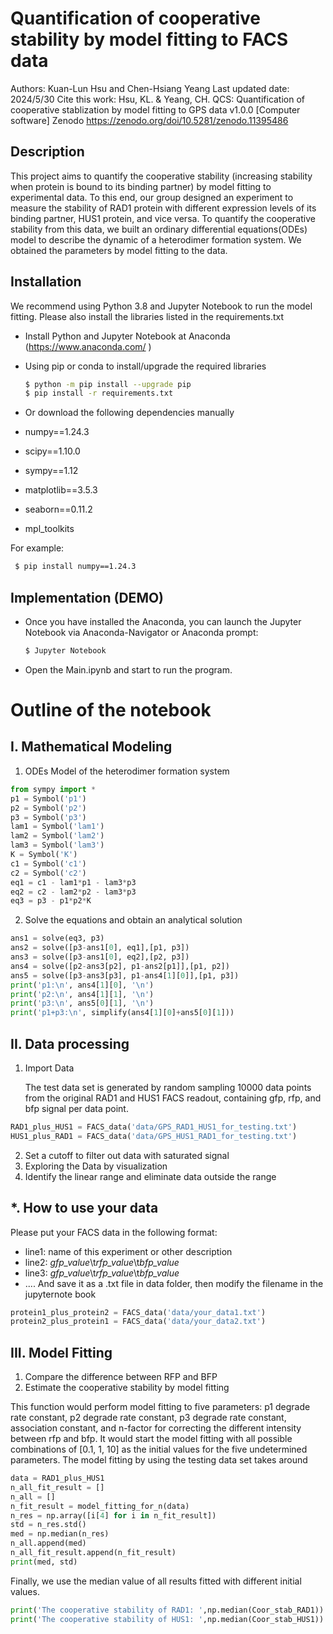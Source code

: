 # Quantification of cooperative stability by model fitting to FACS data 
Authors: Kuan-Lun Hsu and Chen-Hsiang Yeang
Last updated date: 2024/5/30 
Cite this work:
Hsu, KL. & Yeang, CH. QCS: Quantification of cooperative stablization by model fitting to GPS data v1.0.0 [Computer software] Zenodo https://zenodo.org/doi/10.5281/zenodo.11395486

## Description

This project aims to quantify the cooperative stability (increasing stability when protein is bound to its binding partner) by model fitting to experimental data. To this end, our group designed an experiment to measure the stability of RAD1 protein with different expression levels of its binding partner, HUS1 protein, and vice versa. To quantify the cooperative stability from this data, we built an ordinary differential equations(ODEs) model to describe the dynamic of a heterodimer formation system. We obtained the parameters by model fitting to the data.

## Installation
We recommend using Python 3.8 and Jupyter Notebook to run the model fitting.  Please also install the libraries listed in the requirements.txt 

- Install Python and Jupyter Notebook at Anaconda (https://www.anaconda.com/ )

- Using pip or conda to install/upgrade the required libraries

  ```bash
  $ python -m pip install --upgrade pip
  $ pip install -r requirements.txt
  ```
- Or download the following dependencies manually
 - numpy==1.24.3
 - scipy==1.10.0
 - sympy==1.12
 - matplotlib==3.5.3
 - seaborn==0.11.2
 - mpl_toolkits

For example:

 ```bash
  $ pip install numpy==1.24.3
 ``` 

## Implementation (DEMO)
- Once you have installed the Anaconda, you can launch the Jupyter Notebook via Anaconda-Navigator or Anaconda prompt:

  ```bash
  $ Jupyter Notebook
  ```

- Open the Main.ipynb and start to run the program.

# Outline of the notebook

## I. Mathematical Modeling
1. ODEs Model of the heterodimer formation system

  ```python
from sympy import *
p1 = Symbol('p1')
p2 = Symbol('p2')
p3 = Symbol('p3')
lam1 = Symbol('lam1')
lam2 = Symbol('lam2')
lam3 = Symbol('lam3')
K = Symbol('K')
c1 = Symbol('c1')
c2 = Symbol('c2')
eq1 = c1 - lam1*p1 - lam3*p3
eq2 = c2 - lam2*p2 - lam3*p3
eq3 = p3 - p1*p2*K

  ```
2. Solve the equations and obtain an analytical solution

  ```python
ans1 = solve(eq3, p3) 
ans2 = solve([p3-ans1[0], eq1],[p1, p3]) 
ans3 = solve([p3-ans1[0], eq2],[p2, p3]) 
ans4 = solve([p2-ans3[p2], p1-ans2[p1]],[p1, p2]) 
ans5 = solve([p3-ans3[p3], p1-ans4[1][0]],[p1, p3]) 
print('p1:\n', ans4[1][0], '\n')
print('p2:\n', ans4[1][1], '\n')
print('p3:\n', ans5[0][1], '\n')
print('p1+p3:\n', simplify(ans4[1][0]+ans5[0][1]))
  ```
   
## II. Data processing
1. Import Data
	
	The test data set is generated by random sampling 10000 data points from the original RAD1 and HUS1 FACS readout, containing gfp, rfp, and bfp signal per data point. 

  ```python
RAD1_plus_HUS1 = FACS_data('data/GPS_RAD1_HUS1_for_testing.txt')
HUS1_plus_RAD1 = FACS_data('data/GPS_HUS1_RAD1_for_testing.txt')
  ```
2. Set a cutoff to filter out data with saturated signal 
3. Exploring the Data by visualization 
4. Identify the linear range and eliminate data outside the range

## *. How to use your data
Please put your FACS data in the following format:

 - line1: name of this experiment or other description
 - line2: *gfp_value*\t*rfp_value*\t*bfp_value*
 - line3: *gfp_value*\t*rfp_value*\t*bfp_value*
 - ....
And save it as a .txt file in data folder, then modify the filename in the jupyternote book

  ```python
protein1_plus_protein2 = FACS_data('data/your_data1.txt')
protein2_plus_protein1 = FACS_data('data/your_data2.txt')
  ```

## III. Model Fitting
1. Compare the difference between RFP and BFP
2. Estimate the cooperative stability by model fitting

This function would perform model fitting to five parameters: p1 degrade rate constant, p2 degrade rate constant, p3 degrade rate constant, association constant, and n-factor for correcting the different intensity between rfp and bfp. It would start the model fitting with all possible combinations of [0.1, 1, 10] as the initial values for the five undetermined parameters.
The model fitting by using the testing data set takes around 

  ```python
data = RAD1_plus_HUS1
n_all_fit_result = []
n_all = []
n_fit_result = model_fitting_for_n(data)
n_res = np.array([i[4] for i in n_fit_result])
std = n_res.std()
med = np.median(n_res)
n_all.append(med)
n_all_fit_result.append(n_fit_result)
print(med, std)
  ```
  
Finally, we use the median value of all results fitted with different initial values.

  ```python
print('The cooperative stability of RAD1: ',np.median(Coor_stab_RAD1))
print('The cooperative stability of HUS1: ',np.median(Coor_stab_HUS1))
  ```



